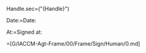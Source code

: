 Handle.sec=("{Handle}")

Date:=Date:

At:=Signed at:

=[G/IACCM-Agt-Frame/00/Frame/Sign/Human/0.md]
